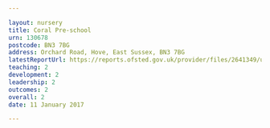 ```yaml
---

layout: nursery
title: Coral Pre-school
urn: 130678
postcode: BN3 7BG
address: Orchard Road, Hove, East Sussex, BN3 7BG
latestReportUrl: https://reports.ofsted.gov.uk/provider/files/2641349/urn/130678.pdf
teaching: 2
development: 2
leadership: 2
outcomes: 2
overall: 2
date: 11 January 2017

---
```


